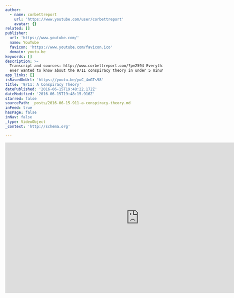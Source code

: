 ```yaml
---
author:
  - name: corbettreport
    url: 'https://www.youtube.com/user/corbettreport'
    avatar: {}
related: []
publisher:
  url: 'https://www.youtube.com/'
  name: YouTube
  favicon: 'https://www.youtube.com/favicon.ico'
  domain: youtu.be
keywords: []
description: >-
  Transcript and sources: http://www.corbettreport.com/?p=2594 Everything you
  ever wanted to know about the 9/11 conspiracy theory in under 5 minutes.
app_links: []
isBasedOnUrl: 'https://youtu.be/yuC_4mGTs98'
title: '9/11: A Conspiracy Theory'
datePublished: '2016-06-15T19:48:22.172Z'
dateModified: '2016-06-15T19:48:15.916Z'
starred: false
sourcePath: _posts/2016-06-15-911-a-conspiracy-theory.md
inFeed: true
hasPage: false
inNav: false
_type: VideoObject
_context: 'http://schema.org'

---
```

<iframe src="https://cdn.embedly.com/widgets/media.html?src=https%3A%2F%2Fwww.youtube.com%2Fembed%2FyuC_4mGTs98%3Ffeature%3Doembed&amp;url=http%3A%2F%2Fwww.youtube.com%2Fwatch%3Fv%3DyuC_4mGTs98&amp;image=https%3A%2F%2Fi.ytimg.com%2Fvi%2FyuC_4mGTs98%2Fhqdefault.jpg&amp;key=b7d04c9b404c499eba89ee7072e1c4f7&amp;type=text%2Fhtml&amp;schema=youtube" width="854" height="480" scrolling="no" frameborder="0" allowfullscreen="" style=""></iframe>